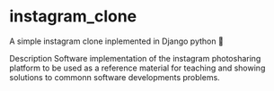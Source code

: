 # instagram_clone
A simple instagram clone inplemented in Django python 🐍

Description
Software implementation of the instagram photosharing platform to be used as a reference material for teaching and showing solutions to commonn software developments 
problems. 
